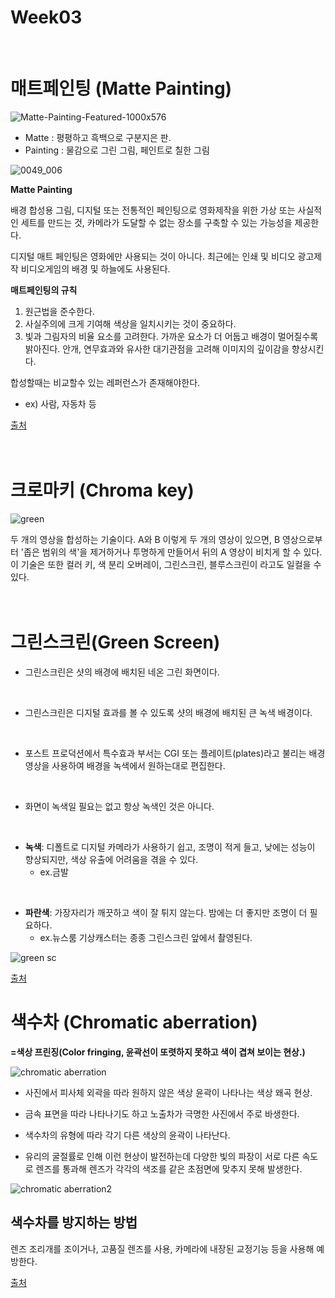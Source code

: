 Week03
===========

<br>

# 매트페인팅 (Matte Painting)
![Matte-Painting-Featured-1000x576](https://user-images.githubusercontent.com/112802528/194991272-cfa4dd1a-9e1d-4a15-839c-14f0fa9be8aa.jpg)

* Matte : 평평하고 흑백으로 구분지은 판.
* Painting : 물감으로 그린 그림, 페인트로 칠한 그림

![0049_006](https://user-images.githubusercontent.com/112802528/194991079-26fa165a-3484-4649-a9e0-ccdb1b2f6f82.jpg)

**Matte Painting** 

배경 합성용 그림, 디지털 또는 전통적인 페인팅으로 영화제작을 위한 가상 또는 사실적인 세트를 만드는 것, 카메라가 도달할 수 없는 장소를 구축할 수 있는 가능성을 제공한다. 

디지털 매트 페인팅은 영화에만 사용되는 것이 아니다. 최근에는 인쇄 및 비디오 광고제작 비디오게임의 배경 및 하늘에도 사용된다.

**매트페인팅의 규칙**
1.	원근법을 준수한다.
2.	사실주의에 크게 기여해 색상을 일치시키는 것이 중요하다.
3.	빛과 그림자의 비율 요소를 고려한다. 가까운 요소가 더 어둡고 배경이 멀어질수록 밝아진다. 안개, 연무효과와 유사한 대기관점을 고려해 이미지의 깊이감을 향상시킨다. 

합성할때는 비교할수 있는 레퍼런스가 존재해야한다. 
  * ex) 사람, 자동차 등
  
  [출처](https://www.clipstudio.net/how-to-draw/archives/156700)
<br>
<br>
<br>

  # 크로마키 (Chroma key)
  ![green](https://user-images.githubusercontent.com/112802528/194991685-d5fd8a32-7c7f-4975-a06a-1cf5d458b333.JPG)

  두 개의 영상을 합성하는 기술이다. A와 B 이렇게 두 개의 영상이 있으면, B 영상으로부터 '좁은 범위의 색'을 제거하거나 투명하게 만들어서 뒤의 A 영상이 비치게 할 수 있다. 이 기술은 또한 컬러 키, 색 분리 오버레이, 그린스크린, 블루스크린이 라고도 일컬을 수 있다.
 <br>
<br>
<br>

# 그린스크린(Green Screen) 

* 그린스크린은 샷의 배경에 배치된 네온 그린 화면이다.
<br>

* 그린스크린은 디지털 효과를 볼 수 있도록 샷의 배경에 배치된 큰 녹색 배경이다. 
<br>

* 포스트 프로덕션에서 특수효과 부서는 CGI 또는 플레이트(plates)라고 불리는 배경 영상을 사용하여 배경을 녹색에서 원하는대로 편집한다.
<br>

* 화면이 녹색일 필요는 없고 항상 녹색인 것은 아니다. 
<br>

* **녹색**: 디폴트로 디지털 카메라가 사용하기 쉽고, 조명이 적게 들고, 낮에는 성능이 향상되지만, 색상 유출에 어려움을 겪을 수 있다. 
     * ex.금발
<br>

* **파란색**: 가장자리가 깨끗하고 색이 잘 튀지 않는다. 밤에는 더 좋지만 조명이 더 필요하다.
    * ex.뉴스룸 기상캐스터는 종종 그린스크린 앞에서 촬영된다.

![green sc](https://user-images.githubusercontent.com/112802528/194992662-510d6b80-1ec0-4371-a365-4fbf543c6edb.JPG)

[출처](https://www.studiobinder.com/blog/what-is-a-green-screen-video/)

# 색수차 (Chromatic aberration) 
**=색상 프린징(Color fringing, 윤곽선이 또렷하지 못하고 색이 겹쳐 보이는 현상.)**

![chromatic aberration](https://user-images.githubusercontent.com/112802528/194992715-104c2b1e-5236-4e0c-a753-de5f56f904a2.JPG)

* 사진에서 피사체 외곽을 따라 원하지 않은 색상 윤곽이 나타나는 색상 왜곡 현상.

* 금속 표면을 따라 나타나기도 하고 노출차가 극명한 사진에서 주로 바생한다. 

* 색수차의 유형에 따라 각기 다른 색상의 윤곽이 나타난다.

* 유리의 굴절률로 인해 이런 현상이 발전하는데 다양한 빛의 파장이 서로 다른 속도로 렌즈를 통과해 렌즈가 각각의 색조를 같은 초점면에 맞추지 못해 발생한다. 

![chromatic aberration2](https://user-images.githubusercontent.com/112802528/194992772-85178529-00f2-49a1-ae6c-ed9486ed97bc.JPG)

## 색수차를 방지하는 방법
렌즈 조리개를 조이거나, 고품질 렌즈를 사용, 카메라에 내장된 교정기능 등을 사용해 예방한다. 
 
[출처](https://www.adobe.com/kr/creativecloud/photography/discover/chromatic-aberration.html)
